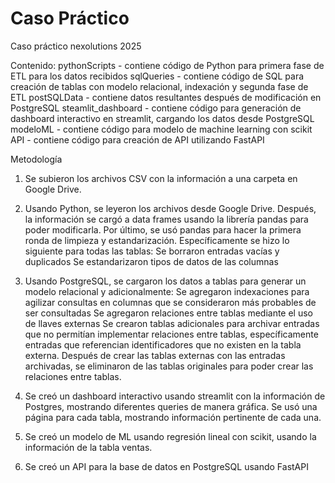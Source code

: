 # Caso Práctico
 Caso práctico nexolutions 2025


Contenido:
pythonScripts - contiene código de Python para primera fase de ETL para los datos recibidos
sqlQueries - contiene código de SQL para creación de tablas con modelo relacional, indexación y segunda fase de ETL
postSQLData - contiene datos resultantes después de modificación en PostgreSQL
steamlit_dashboard - contiene código para generación de dashboard interactivo en streamlit, cargando los datos desde PostgreSQL
modeloML - contiene código para modelo de machine learning con scikit
API - contiene código para creación de API utilizando FastAPI


Metodología

1. Se subieron los archivos CSV con la información a una carpeta en Google Drive.

2. Usando Python, se leyeron los archivos desde Google Drive. 
Después, la información se cargó a data frames usando la librería pandas para poder modificarla. 
Por último, se usó pandas para hacer la primera ronda de limpieza y estandarización. 
Específicamente se hizo lo siguiente para todas las tablas:
Se borraron entradas vacías y duplicados
Se estandarizaron tipos de datos de las columnas

3. Usando PostgreSQL, se cargaron los datos a tablas para generar un modelo relacional y adicionalmente:
Se agregaron indexaciones para agilizar consultas en columnas que se consideraron más probables de ser consultadas
Se agregaron relaciones entre tablas mediante el uso de llaves externas
Se crearon tablas adicionales para archivar entradas que no permitían implementar relaciones entre tablas, específicamente entradas que referencian identificadores que no existen en la tabla externa. 
Después de crear las tablas externas con las entradas archivadas, se eliminaron de las tablas originales para poder crear las relaciones entre tablas.


3. Se creó un dashboard interactivo usando streamlit con la información de Postgres, mostrando diferentes queries de manera gráfica. Se usó una página para cada tabla, mostrando información pertinente de cada una.

4. Se creó un modelo de ML usando regresión lineal con scikit, usando la información de la tabla ventas.

5. Se creó un API para la base de datos en PostgreSQL usando FastAPI